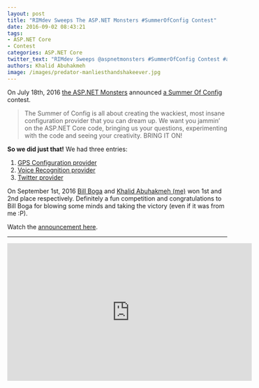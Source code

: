 ```yaml
---
layout: post
title: "RIMdev Sweeps The ASP.NET Monsters #SummerOfConfig Contest"
date: 2016-09-02 08:43:21
tags:
- ASP.NET Core
- Contest
categories: ASP.NET Core
twitter_text: "RIMdev Sweeps @aspnetmonsters #SummerOfConfig Contest #aspnetcore"
authors: Khalid Abuhakmeh
image: /images/predator-manliesthandshakeever.jpg
---
```


On July 18th, 2016 [the ASP.NET Monsters](https://twitter.com/aspnetmonsters) announced [a Summer Of Config](http://aspnetmonsters.com/2016/07/summerofconfig/) contest.

> The Summer of Config is all about creating the wackiest, most insane configuration provider that you can dream up. We want you jammin’ on the ASP.NET Core code, bringing us your questions, experimenting with the code and seeing your creativity. BRING IT ON!

**So we did just that!** We had three entries:

1. [GPS Configuration provider](https://www.billboga.com/posts/creating-a-gps-configuration-provider-for-aspnet-core-10)
2. [Voice Recognition provider](http://rimdev.io/speech-recognition-configuration-provider-for-asp.net-core/)
3. [Twitter provider](https://www.billboga.com/posts/creating-a-twitter-configuration-provider-for-aspnet-core-10)

On September 1st, 2016 [Bill Boga](http://billboga.com) and [Khalid Abuhakmeh (me)](http://khalidabuhakmeh.com) won 1st and 2nd place respectively. Definitely a fun competition and congratulations to Bill Boga for blowing some minds and taking the victory (even if it was from me :P).

Watch the [announcement here](https://channel9.msdn.com/Series/aspnetmonsters/ASPNET-Monsters-Summer-of-Config-Winners).

___

<iframe width="560" height="315" src="https://www.youtube.com/embed/GlkrErnguIE" frameborder="0" allowfullscreen></iframe>

